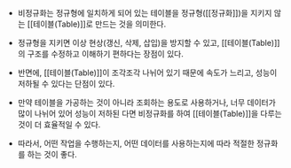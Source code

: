 - 비정규화는 정규형에 일치하게 되어 있는 테이블을 정규형([[정규화]])을 지키지 않는 [[테이블(Table)]]로 만드는 것을 의미한다. 

- 정규형을 지키면 이상 현상(갱신, 삭제, 삽입)을 방지할 수 있고, [[테이블(Table)]]의 구조를 수정하고 이해하기 편하다는 장점이 있다. 
- 반면에, [[테이블(Table)]]이 조각조각 나뉘어 있기 때문에 속도가 느리고, 성능이 저하될 수 있다는 단점이 있다.

- 만약 테이블을 가공하는 것이 아니라 조회하는 용도로 사용하거나, 너무 데이터가 많이 나뉘어 있어 성능이 저하된 다면 비정규화를 하여 [[테이블(Table)]]을 다루는 것이 더 효율적일 수 있다. 
- 따라서, 어떤 작업을 수행하는지, 어떤 데이터를 사용하는지에 따라 적절한 정규화를 하는 것이 좋다.